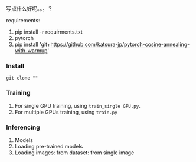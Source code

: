 写点什么好呢。。。？

requirements:

1. pip install -r requirments.txt
2. pytorch
3. pip install 'git+https://github.com/katsura-jp/pytorch-cosine-annealing-with-warmup'

### Install
```git clone ""```

### Training
1. For single GPU training, using `train_single GPU.py`.
2. For multiple GPUs training, using `train.py`

### Inferencing
1. Models
2. Loading pre-trained models
3. Loading images:
   from dataset:
   from single image
   
